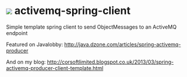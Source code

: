 <a href="https://travis-ci.org/corsoft/activemq-spring-client"><img src="https://travis-ci.org/corsoft/activemq-spring-client.svg"/></a>
activemq-spring-client
======================

Simple template spring client to send ObjectMessages to an ActiveMQ endpoint

Featured on Javalobby:
http://java.dzone.com/articles/spring-activemq-producer

And on my blog:
http://corsoftlimited.blogspot.co.uk/2013/03/spring-activemq-producer-client-template.html
